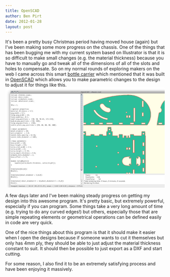 ```yaml
---
title: OpenSCAD
author: Ben Pirt
date: 2012-01-28
layout: post
---
```


It's been a pretty busy Christmas period having moved house (again) but I've been making some more progress on the chassis. One of the things that has been bugging me with my current system based on Illustrator is that it is so difficult to make small changes (e.g. the material thickness) because you have to manually go and tweak all of the dimensions of all of the slots and holes to compensate. So on my normal rounds of exploring makers on the web I came across this smart [bottle carrier](http://www.thingiverse.com/thing:16290) which mentioned that it was built in [OpenSCAD](http://www.openscad.org/) which allows you to make parametric changes to the design to adjust it for things like this. ![Screenshot](/assets/openscad/screenshot.jpg "Screenshot")

A few days later and I've been making steady progress on getting my design into this awesome program. It's pretty basic, but extremely powerful, especially if you can program. Some things take a very long amount of time (e.g. trying to do any curved edges!) but others, especially those that are simple repeating elements or geometrical operations can be defined easily in code are very quick.

One of the nice things about this program is that it should make it easier when I open the designs because if someone wants to cut it themselves but only has 4mm ply, they should be able to just adjust the material thickness constant to suit. It should then be possible to just export as a DXF and start cutting.

For some reason, I also find it to be an extremely satisfying process and have been enjoying it massively.